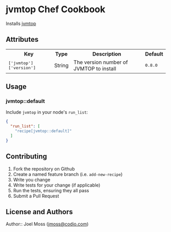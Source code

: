 # jvmtop Chef Cookbook

Installs [jvmtop](https://code.google.com/p/jvmtop/)


## Attributes

<table>
  <tr>
    <th>Key</th>
    <th>Type</th>
    <th>Description</th>
    <th>Default</th>
  </tr>
  <tr>
    <td><tt>['jvmtop']['version']</tt></td>
    <td>String</td>
    <td>The version number of JVMTOP to install</td>
    <td><tt>0.8.0</tt></td>
  </tr>
</table>

## Usage

### jvmtop::default

Include `jvmtop` in your node's `run_list`:

```json
{
  "run_list": [
    "recipe[jvmtop::default]"
  ]
}
```

## Contributing

1. Fork the repository on Github
2. Create a named feature branch (i.e. `add-new-recipe`)
3. Write you change
4. Write tests for your change (if applicable)
5. Run the tests, ensuring they all pass
6. Submit a Pull Request

## License and Authors

Author:: Joel Moss (<jmoss@codio.com>)
